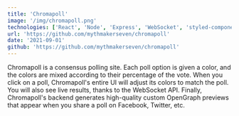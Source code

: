 ```yaml
---
title: 'Chromapoll'
image: '/img/chromapoll.png'
technologies: ['React', 'Node', 'Express', 'WebSocket', 'styled-components', 'Redux']
url: 'https://github.com/mythmakerseven/chromapoll'
date: '2021-09-01'
github: 'https://github.com/mythmakerseven/chromapoll'
---
```


Chromapoll is a consensus polling site. Each poll option is given a color, and the colors are mixed according to their percentage of the vote. When you click on a poll, Chromapoll's entire UI will adjust its colors to match the poll. You will also see live results, thanks to the WebSocket API. Finally, Chromapoll's backend generates high-quality custom OpenGraph previews that appear when you share a poll on Facebook, Twitter, etc.